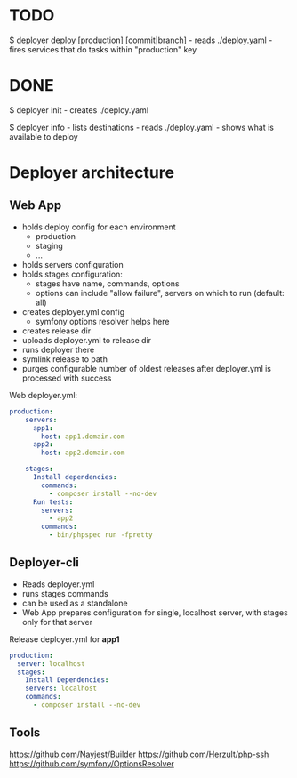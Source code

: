 # TODO

$ deployer deploy [production] [commit|branch]
    - reads ./deploy.yaml
    - fires services that do tasks within "production" key

# DONE
$ deployer init
    - creates ./deploy.yaml

$ deployer info
    - lists destinations
    - reads ./deploy.yaml
    - shows what is available to deploy

# Deployer architecture

## Web App

* holds deploy config for each environment
	* production
	* staging
	* ...
* holds servers configuration
* holds stages configuration:
	* stages have name, commands, options
	* options can include "allow failure", servers on which to run (default: all)
* creates deployer.yml config
	* symfony options resolver helps here
* creates release dir
* uploads deployer.yml to release dir
* runs deployer there
* symlink release to path
* purges configurable number of oldest releases after deployer.yml is processed with success

Web deployer.yml:
```yaml
production:
	servers:
	  app1:
		host: app1.domain.com
	  app2:
		host: app2.domain.com

	stages:
	  Install dependencies:
	    commands:
	      - composer install --no-dev
	  Run tests:
		servers:
		  - app2
	    commands:
	      - bin/phpspec run -fpretty
```

## Deployer-cli

* Reads deployer.yml
* runs stages commands
* can be used as a standalone
* Web App prepares configuration for single, localhost server, with stages only for that server

Release deployer.yml for **app1**

```yaml
production:
  server: localhost
  stages:
    Install Dependencies:
    servers: localhost
    commands:
      - composer install --no-dev
```

## Tools
https://github.com/Nayjest/Builder
https://github.com/Herzult/php-ssh
https://github.com/symfony/OptionsResolver

